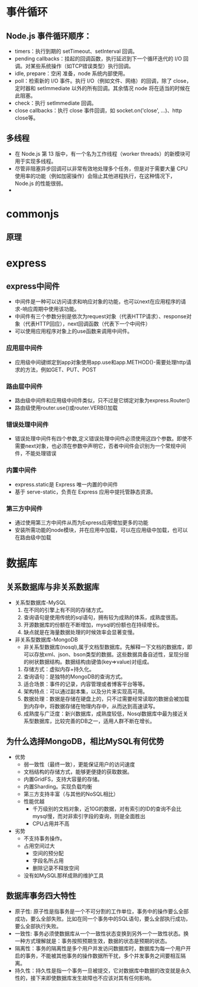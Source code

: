 # 事件循环
## Node.js 事件循环顺序：
- timers：执行到期的 setTimeout、setInterval 回调。
- pending callbacks：挂起的回调函数，执行延迟到下一个循环迭代的 I/O 回调。对某些系统操作（如TCP错误类型）执行回调。
- idle, prepare：空闲 准备，node 系统内部使用。
- poll：检索新的 I/O 事件。执行 I/O（例如文件、网络）的回调，除了 close，定时器和 setImmediate 以外的所有回调。其余情况 node 将在适当的时候在此阻塞。
- check：执行 setImmediate 回调。
- close callbacks：执行 close 事件回调，如 socket.on('close', ...)、http close等。
## 多线程
- 在 Node.js 第 13 版中，有一个名为工作线程（worker threads）的新模块可用于实现多线程。
- 尽管非阻塞异步回调可以非常有效地处理多个任务，但是对于需要大量 CPU 使用率的功能（例如加密操作）会阻止其他进程执行，在这种情况下，Node.js 的性能很弱。
- 
# commonjs
## 原理

# express
## express中间件
- 中间件是一种可以访问请求和响应对象的功能，也可以next在应用程序的请求-响应周期中使用该功能。
- 中间件有三个参数分别是依次为request对象（代表HTTP请求）、response对象（代表HTTP回应），next回调函数（代表下一个中间件）
- 可以使用应用程序对象上的use函数来调用中间件。
### 应用层中间件
- 应用级中间键绑定到app对象使用app.use和app.METHOD()-需要处理http请求的方法，例如GET、PUT、POST
### 路由层中间件
- 路由级中间件和应用级中间件类似，只不过是它绑定对象为express.Router()
- 路由级使用router.use()或router.VERB()加载
### 错误处理中间件
- 错误处理中间件有四个参数,定义错误处理中间件必须使用这四个参数。即使不需要next对象，也必须在参数中声明它，否者中间件会识别为一个常规中间件，不能处理错误
### 内置中间件
- express.static是 Express 唯一内置的中间件
- 基于 serve-static，负责在 Express 应用中提托管静态资源。
### 第三方中间件
- 通过使用第三方中间件从而为Express应用增加更多的功能
- 安装所需功能的node模块，并在应用中加载，可以在应用级中加载，也可以在路由级中加载


# 数据库
## 关系数据库与非关系数据库
- 关系型数据库-MySQL
  1. 在不同的引擎上有不同的存储方式。
  2. 查询语句是使用传统的sql语句，拥有较为成熟的体系，成熟度很高。
  3. 开源数据库的份额在不断增加，mysql的份额也在持续增长。
  4. 缺点就是在海量数据处理的时候效率会显著变慢。
- 非关系型数据库-MongoDB
  - 非关系型数据库(nosql),属于文档型数据库。先解释一下文档的数据库，即可以存放xml、json、bson类型的数据。这些数据具备自述性，呈现分层的树状数据结构。数据结构由键值(key=>value)对组成。
  1. 存储方式：虚拟内存+持久化。
  2. 查询语句：是独特的MongoDB的查询方式。
  3. 适合场景：事件的记录，内容管理或者博客平台等等。
  4. 架构特点：可以通过副本集，以及分片来实现高可用。
  5. 数据处理：数据是存储在硬盘上的，只不过需要经常读取的数据会被加载到内存中，将数据存储在物理内存中，从而达到高速读写。
  6. 成熟度与广泛度：新兴数据库，成熟度较低，Nosql数据库中最为接近关系型数据库，比较完善的DB之一，适用人群不断在增长。
## 为什么选择MongoDB，相比MySQL有何优势
- 优势
  - 弱一致性（最终一致），更能保证用户的访问速度
  - 文档结构的存储方式，能够更便捷的获取数据。
  - 内置GridFS，支持大容量的存储。
  - 内置Sharding。实现负载均衡
  - 第三方支持丰富（与其他的NoSQL相比）
  - 性能优越
    - 千万级别的文档对象，近10G的数据，对有索引的ID的查询不会比mysql慢，而对非索引字段的查询，则是全面胜出
    - CPU占用并不高
- 劣势
  - 不支持事务操作。
  - 占用空间过大
    - 空间的预分配
    - 字段名所占用
    - 删除记录不释放空间
  - 没有如MySQL那样成熟的维护工具
## 数据库事务四大特性
- 原子性: 原子性是指事务是一个不可分割的工作单位，事务中的操作要么全部成功，要么全部失败。比如在同一个事务中的SQL语句，要么全部执行成功，要么全部执行失败。
- 一致性: 事务必须使数据库从一个一致性状态变换到另外一个一致性状态。换一种方式理解就是：事务按照预期生效，数据的状态是预期的状态。
- 隔离性：事务的隔离性是多个用户并发访问数据库时，数据库为每一个用户开启的事务，不能被其他事务的操作数据所干扰，多个并发事务之间要相互隔离。
- 持久性：持久性是指一个事务一旦被提交，它对数据库中数据的改变就是永久性的，接下来即使数据库发生故障也不应该对其有任何影响。
